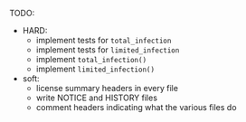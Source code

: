 
TODO:
- HARD:
  - implement tests for ```total_infection```
  - implement tests for ```limited_infection```
  - implement ```total_infection()```
  - implement ```limited_infection()```
- soft:
  - license summary headers in every file
  - write NOTICE and HISTORY files
  - comment headers indicating what the various files do
